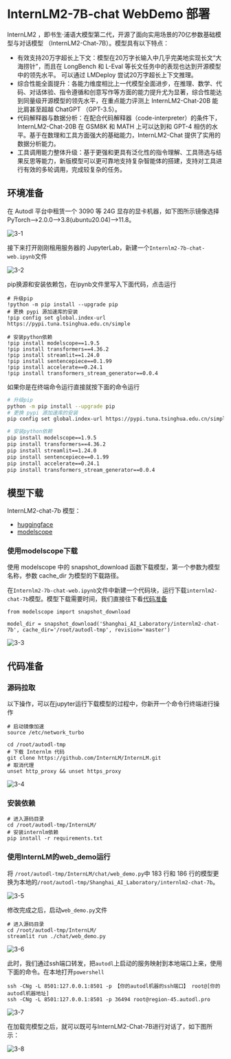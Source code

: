 # InternLM2-7B-chat WebDemo 部署

InternLM2 ，即书生·浦语大模型第二代，开源了面向实用场景的70亿参数基础模型与对话模型 （InternLM2-Chat-7B）。模型具有以下特点：

- 有效支持20万字超长上下文：模型在20万字长输入中几乎完美地实现长文“大海捞针”，而且在 LongBench 和 L-Eval 等长文任务中的表现也达到开源模型中的领先水平。 可以通过 LMDeploy 尝试20万字超长上下文推理。
- 综合性能全面提升：各能力维度相比上一代模型全面进步，在推理、数学、代码、对话体验、指令遵循和创意写作等方面的能力提升尤为显著，综合性能达到同量级开源模型的领先水平，在重点能力评测上 InternLM2-Chat-20B 能比肩甚至超越 ChatGPT （GPT-3.5）。
- 代码解释器与数据分析：在配合代码解释器（code-interpreter）的条件下，InternLM2-Chat-20B 在 GSM8K 和 MATH 上可以达到和 GPT-4 相仿的水平。基于在数理和工具方面强大的基础能力，InternLM2-Chat 提供了实用的数据分析能力。
- 工具调用能力整体升级：基于更强和更具有泛化性的指令理解、工具筛选与结果反思等能力，新版模型可以更可靠地支持复杂智能体的搭建，支持对工具进行有效的多轮调用，完成较复杂的任务。

## 环境准备  

在 Autodl 平台中租赁一个 3090 等 24G 显存的显卡机器，如下图所示镜像选择 PyTorch-->2.0.0-->3.8(ubuntu20.04)-->11.8。

![3-1](images/3-1.png)

接下来打开刚刚租用服务器的 JupyterLab，新建一个`Internlm2-7b-chat-web.ipynb`文件

![3-2](images/3-2.png)

pip换源和安装依赖包，在ipynb文件里写入下面代码，点击运行

```
# 升级pip
!python -m pip install --upgrade pip
# 更换 pypi 源加速库的安装
!pip config set global.index-url https://pypi.tuna.tsinghua.edu.cn/simple

# 安装python依赖
!pip install modelscope==1.9.5
!pip install transformers==4.36.2
!pip install streamlit==1.24.0
!pip install sentencepiece==0.1.99
!pip install accelerate==0.24.1
!pip install transformers_stream_generator==0.0.4
```

如果你是在终端命令运行直接就按下面的命令运行

```bash
# 升级pip
python -m pip install --upgrade pip
# 更换 pypi 源加速库的安装
pip config set global.index-url https://pypi.tuna.tsinghua.edu.cn/simple

# 安装python依赖
pip install modelscope==1.9.5
pip install transformers==4.36.2
pip install streamlit==1.24.0
pip install sentencepiece==0.1.99
pip install accelerate==0.24.1
pip install transformers_stream_generator==0.0.4
```

## 模型下载

InternLM2-chat-7b 模型：

* [huggingface](https://huggingface.co/internlm/internlm2-chat-7b)
* [modelscope](https://modelscope.cn/models/Shanghai_AI_Laboratory/internlm2-chat-7b/summary)

### 使用modelscope下载

使用 modelscope 中的 snapshot_download 函数下载模型，第一个参数为模型名称，参数 cache_dir 为模型的下载路径。

在`Internlm2-7b-chat-web.ipynb`文件中新建一个代码块，运行下载`internlm2-chat-7b`模型。模型下载需要时间，我们直接往下看[代码准备](#代码准备)

```
from modelscope import snapshot_download

model_dir = snapshot_download('Shanghai_AI_Laboratory/internlm2-chat-7b', cache_dir='/root/autodl-tmp', revision='master')
```

![3-3](images/3-3.png)

## 代码准备

### 源码拉取

以下操作，可以在jupyter运行下载模型的过程中，你新开一个命令行终端进行操作

```
# 启动镜像加速
source /etc/network_turbo

cd /root/autodl-tmp
# 下载 Internlm 代码
git clone https://github.com/InternLM/InternLM.git
# 取消代理
unset http_proxy && unset https_proxy
```

![3-4](images/3-4.png)

### 安装依赖

```
# 进入源码目录
cd /root/autodl-tmp/InternLM/
# 安装internlm依赖
pip install -r requirements.txt
```

### 使用**InternLM**的web_demo运行

将 `/root/autodl-tmp/InternLM/chat/web_demo.py`中 183 行和 186 行的模型更换为本地的`/root/autodl-tmp/Shanghai_AI_Laboratory/internlm2-chat-7b`。

![3-5](images/3-5.png)

修改完成之后，启动`web_demo.py`文件

```
# 进入源码目录
cd /root/autodl-tmp/InternLM/
streamlit run ./chat/web_demo.py
```

![3-6](images/3-6.png)

此时，我们通过ssh端口转发，把`autodl`上启动的服务映射到本地端口上来，使用下面的命令。在本地打开`powershell`

```
ssh -CNg -L 8501:127.0.0.1:8501 -p 【你的autodl机器的ssh端口】 root@[你的autodl机器地址]
ssh -CNg -L 8501:127.0.0.1:8501 -p 36494 root@region-45.autodl.pro
```

![3-7](images/3-7.png)

在加载完模型之后，就可以既可与InternLM2-Chat-7B进行对话了，如下图所示：

![3-8](images/3-8.png)